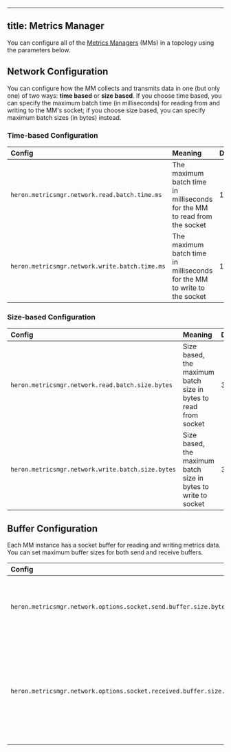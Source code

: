 <!--
    Licensed to the Apache Software Foundation (ASF) under one
    or more contributor license agreements.  See the NOTICE file
    distributed with this work for additional information
    regarding copyright ownership.  The ASF licenses this file
    to you under the Apache License, Version 2.0 (the
    "License"); you may not use this file except in compliance
    with the License.  You may obtain a copy of the License at

      http://www.apache.org/licenses/LICENSE-2.0

    Unless required by applicable law or agreed to in writing,
    software distributed under the License is distributed on an
    "AS IS" BASIS, WITHOUT WARRANTIES OR CONDITIONS OF ANY
    KIND, either express or implied.  See the License for the
    specific language governing permissions and limitations
    under the License.
-->
---
title: Metrics Manager
---

You can configure all of the [Metrics
Managers](../../../concepts/architecture#metrics-manager) (MMs) in a topology
using the parameters below.

## Network Configuration

You can configure how the MM collects and transmits data in one (but only one)
of two ways: **time based** or **size based**. If you choose time based, you can
specify the maximum batch time (in milliseconds) for reading from and writing to
the MM's socket; if you choose size based, you can specify maximum batch sizes
(in bytes) instead.

### Time-based Configuration

Config | Meaning | Default
:----- |:------- |:-------
`heron.metricsmgr.network.read.batch.time.ms` | The maximum batch time in milliseconds for the MM to read from the socket | 16
`heron.metricsmgr.network.write.batch.time.ms` | The maximum batch time in milliseconds for the MM to write to the socket | 16

### Size-based Configuration

Config | Meaning | Default
:----- |:------- |:-------
`heron.metricsmgr.network.read.batch.size.bytes` | Size based, the maximum batch size in bytes to read from socket | 32768
`heron.metricsmgr.network.write.batch.size.bytes` | Size based, the maximum batch size in bytes to write to socket | 32768

## Buffer Configuration

Each MM instance has a socket buffer for reading and writing metrics data. You
can set maximum buffer sizes for both send and receive buffers.

Config | Meaning | Default
:----- |:------- |:-------
`heron.metricsmgr.network.options.socket.send.buffer.size.bytes` | The maximum socket's send buffer size in bytes | 6553600
`heron.metricsmgr.network.options.socket.received.buffer.size.bytes` | The maximum socket's received buffer size in bytes of the metrics manager's network options | 8738000
